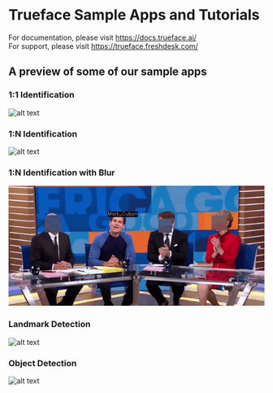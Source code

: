 # Trueface Sample Apps and Tutorials

For documentation, please visit https://docs.trueface.ai/
<br />
For support, please visit https://trueface.freshdesk.com/
 
## A preview of some of our sample apps
### 1:1 Identification
![alt text](https://i.ibb.co/G2skdHJ/Untitled-presentation-1.jpg)

### 1:N Identification
![alt text](./cpp_sdk/facial_recognition/1N/demo_gifs/demo3.gif)

### 1:N Identification with Blur
![alt text](./cpp_sdk/facial_recognition/blur/demo_gifs/demo2.gif)

### Landmark Detection
![alt text](./cpp_sdk/landmark_detection/demo_gifs/demo2.gif)

### Object Detection
![alt text](./cpp_sdk/object_detection/demo_gifs/demo2.gif)
